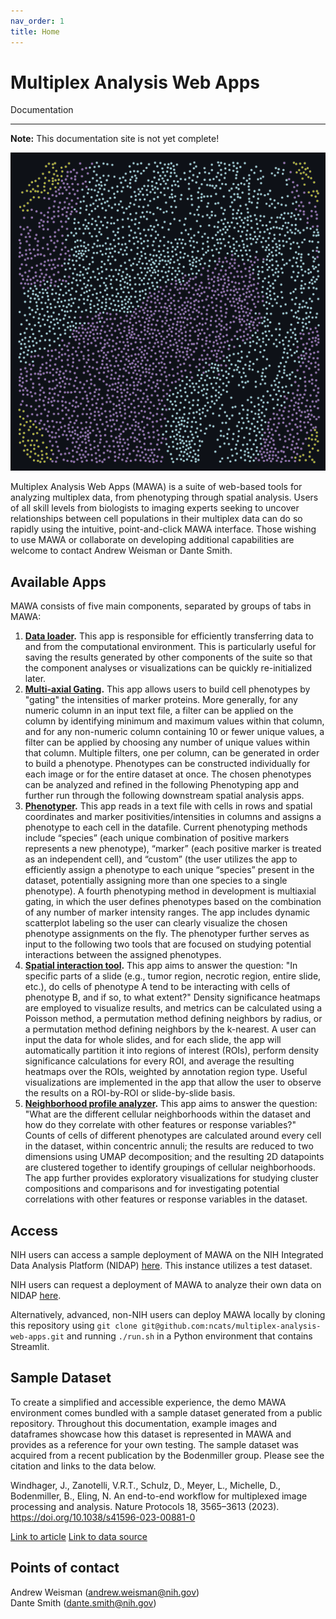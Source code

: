 ```yaml
---
nav_order: 1
title: Home
---
```


<h1 class="fs-9">Multiplex Analysis Web Apps</h1>
<p class="fs-6 fw-300">Documentation</p>
<hr />

**Note:** This documentation site is not yet complete!

![](./assets/images/Clusters_Homepg.png)

Multiplex Analysis Web Apps (MAWA) is a suite of web-based tools for analyzing multiplex data, from phenotyping through spatial analysis. Users of all skill levels from biologists to imaging experts seeking to uncover relationships between cell populations in their multiplex data can do so rapidly using the intuitive, point-and-click MAWA interface. Those wishing to use MAWA or collaborate on developing additional capabilities are welcome to contact Andrew Weisman or Dante Smith.

## Available Apps

MAWA consists of five main components, separated by groups of tabs in MAWA:

1. **[Data loader](./data_loader.md).** This app is responsible for efficiently transferring data to and from the computational environment. This is particularly useful for saving the results generated by other components of the suite so that the component analyses or visualizations can be quickly re-initialized later.
1. **[Multi-axial Gating](./mutliaxial_gating.md).** This app allows users to build cell phenotypes by "gating" the intensities of marker proteins. More generally, for any numeric column in an input text file, a filter can be applied on the column by identifying minimum and maximum values within that column, and for any non-numeric column containing 10 or fewer unique values, a filter can be applied by choosing any number of unique values within that column. Multiple filters, one per column, can be generated in order to build a phenotype. Phenotypes can be constructed individually for each image or for the entire dataset at once. The chosen phenotypes can be analyzed and refined in the following Phenotyping app and further run through the following downstream spatial analysis apps.
1. **[Phenotyper](./phenotyper.md).** This app reads in a text file with cells in rows and spatial coordinates and marker positivities/intensities in columns and assigns a phenotype to each cell in the datafile. Current phenotyping methods include “species” (each unique combination of positive markers represents a new phenotype), “marker” (each positive marker is treated as an independent cell), and “custom” (the user utilizes the app to efficiently assign a phenotype to each unique “species” present in the dataset, potentially assigning more than one species to a single phenotype). A fourth phenotyping method in development is multiaxial gating, in which the user defines phenotypes based on the combination of any number of marker intensity ranges. The app includes dynamic scatterplot labeling so the user can clearly visualize the chosen phenotype assignments on the fly. The phenotyper further serves as input to the following two tools that are focused on studying potential interactions between the assigned phenotypes.
1. **[Spatial interaction tool](./spatial_interaction_tool.md).** This app aims to answer the question: "In specific parts of a slide (e.g., tumor region, necrotic region, entire slide, etc.), do cells of phenotype A tend to be interacting with cells of phenotype B, and if so, to what extent?" Density significance heatmaps are employed to visualize results, and metrics can be calculated using a Poisson method, a permutation method defining neighbors by radius, or a permutation method defining neighbors by the k-nearest. A user can input the data for whole slides, and for each slide, the app will automatically partition it into regions of interest (ROIs), perform density significance calculations for every ROI, and average the resulting heatmaps over the ROIs, weighted by annotation region type. Useful visualizations are implemented in the app that allow the user to observe the results on a ROI-by-ROI or slide-by-slide basis.
1. **[Neighborhood profile analyzer](./neighborhood_profile_analyzer.md).** This app aims to answer the question: "What are the different cellular neighborhoods within the dataset and how do they correlate with other features or response variables?" Counts of cells of different phenotypes are calculated around every cell in the dataset, within concentric annuli; the results are reduced to two dimensions using UMAP decomposition; and the resulting 2D datapoints are clustered together to identify groupings of cellular neighborhoods. The app further provides exploratory visualizations for studying cluster compositions and comparisons and for investigating potential correlations with other features or response variables in the dataset.

## Access

NIH users can access a sample deployment of MAWA on the NIH Integrated Data Analysis Platform (NIDAP) [here](dummy_url). This instance utilizes a test dataset.

NIH users can request a deployment of MAWA to analyze their own data on NIDAP [here](dummy_url).

Alternatively, advanced, non-NIH users can deploy MAWA locally by cloning this repository using `git clone git@github.com:ncats/multiplex-analysis-web-apps.git` and running `./run.sh` in a Python environment that contains Streamlit.

## Sample Dataset

To create a simplified and accessible experience, the demo MAWA environment comes bundled with a sample dataset generated from a public repository. Throughout this documentation, example images and dataframes showcase how this dataset is represented in MAWA and provides as a reference for your own testing. The sample dataset was acquired from a recent publication by the Bodenmiller group. Please see the citation and links to the data below.

Windhager, J., Zanotelli, V.R.T., Schulz, D., Meyer, L., Michelle, D., Bodenmiller, B., Eling, N. An end-to-end workflow for multiplexed image processing and analysis. Nature Protocols 18, 3565–3613 (2023). https://doi.org/10.1038/s41596-023-00881-0

[Link to article](https://www.nature.com/articles/s41596-023-00881-0)
[Link to data source](https://zenodo.org/records/7624451)



## Points of contact

Andrew Weisman ([andrew.weisman@nih.gov](mailto:andrew.weisman@nih.gov))  
Dante Smith ([dante.smith@nih.gov](mailto:dante.smith@nih.gov))
